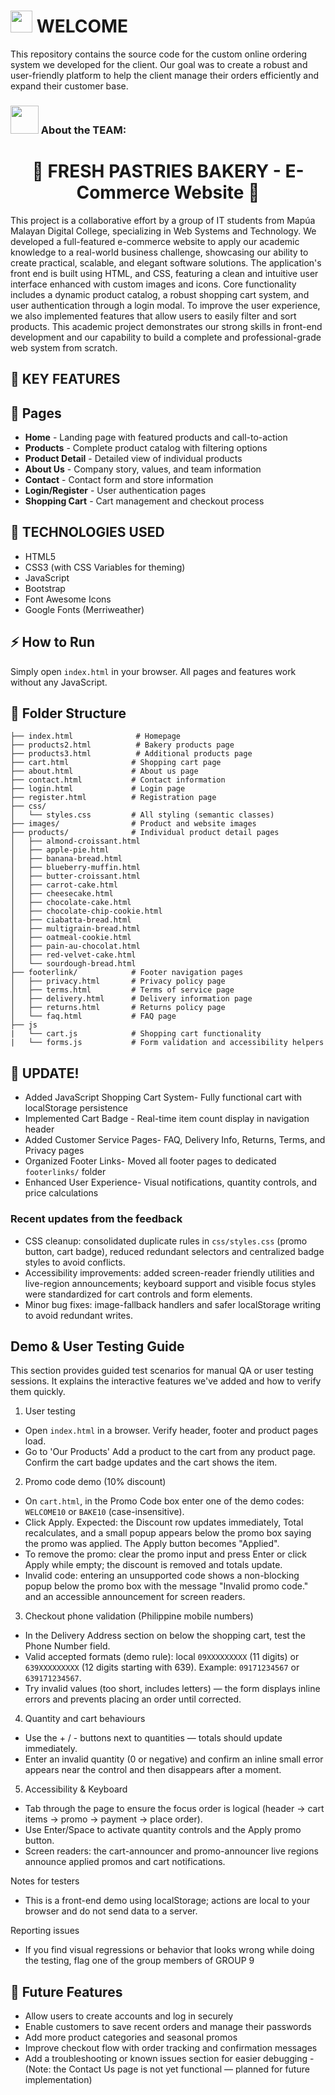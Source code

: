 # <img src="https://github.com/TheDudeThatCode/TheDudeThatCode/blob/master/Assets/Hi.gif" width="35" /> WELCOME

This repository contains the source code for the custom online ordering system we developed for the client. Our goal was to create a robust and user-friendly platform to help the client manage their orders efficiently and expand their customer base.

### <img src="https://github.com/TheDudeThatCode/TheDudeThatCode/blob/master/Assets/Developer.gif" width="45" /> About the TEAM:
<h1 align="center"> 🥐 FRESH PASTRIES BAKERY -  E-Commerce Website 🍰 </h1>

This project is a collaborative effort by a group of IT students from Mapúa Malayan Digital College, specializing in Web Systems and Technology. We developed a full-featured e-commerce website to apply our academic knowledge to a real-world business challenge, showcasing our ability to create practical, scalable, and elegant software solutions. The application's front end is built using HTML, and CSS, featuring a clean and intuitive user interface enhanced with custom images and icons. Core functionality includes a dynamic product catalog, a robust shopping cart system, and user authentication through a login modal. To improve the user experience, we also implemented features that allow users to easily filter and sort products. This academic project demonstrates our strong skills in front-end development and our capability to build a complete and professional-grade web system from scratch.

## 🔑 KEY FEATURES

## 📖 Pages
- **Home** - Landing page with featured products and call-to-action
- **Products** - Complete product catalog with filtering options
- **Product Detail** - Detailed view of individual products
- **About Us** - Company story, values, and team information
- **Contact** - Contact form and store information
- **Login/Register** - User authentication pages
- **Shopping Cart** - Cart management and checkout process

## 👾 TECHNOLOGIES USED
- HTML5
- CSS3 (with CSS Variables for theming)
- JavaScript
- Bootstrap
- Font Awesome Icons
- Google Fonts (Merriweather)

## ⚡ How to Run

Simply open `index.html` in your browser. All pages and features work without any JavaScript.

## 📁 Folder Structure

```
├── index.html              # Homepage
├── products2.html          # Bakery products page
├── products3.html          # Additional products page
├── cart.html              # Shopping cart page
├── about.html             # About us page
├── contact.html           # Contact information
├── login.html             # Login page
├── register.html          # Registration page
├── css/
│   └── styles.css         # All styling (semantic classes)
├── images/                # Product and website images
├── products/              # Individual product detail pages
│   ├── almond-croissant.html
│   ├── apple-pie.html
│   ├── banana-bread.html
│   ├── blueberry-muffin.html
│   ├── butter-croissant.html
│   ├── carrot-cake.html
│   ├── cheesecake.html
│   ├── chocolate-cake.html
│   ├── chocolate-chip-cookie.html
│   ├── ciabatta-bread.html
│   ├── multigrain-bread.html
│   ├── oatmeal-cookie.html
│   ├── pain-au-chocolat.html
│   ├── red-velvet-cake.html
│   └── sourdough-bread.html
├── footerlink/            # Footer navigation pages
│   ├── privacy.html       # Privacy policy page
│   ├── terms.html         # Terms of service page  
│   ├── delivery.html      # Delivery information page
│   ├── returns.html       # Returns policy page              
│   └── faq.html           # FAQ page
├── js
|   └── cart.js            # Shopping cart functionality
|   └── forms.js           # Form validation and accessibility helpers
```

## 📢 UPDATE!
- Added JavaScript Shopping Cart System- Fully functional cart with localStorage persistence
- Implemented Cart Badge - Real-time item count display in navigation header
- Added Customer Service Pages- FAQ, Delivery Info, Returns, Terms, and Privacy pages
- Organized Footer Links- Moved all footer pages to dedicated `footerlinks/` folder
- Enhanced User Experience- Visual notifications, quantity controls, and price calculations

### Recent updates from the feedback 
- CSS cleanup: consolidated duplicate rules in `css/styles.css` (promo button, cart badge), reduced redundant selectors and centralized badge styles to avoid conflicts.
- Accessibility improvements: added screen-reader friendly utilities and live-region announcements; keyboard support and visible focus styles were standardized for cart controls and form elements.
- Minor bug fixes: image-fallback handlers and safer localStorage writing to avoid redundant writes.

## Demo & User Testing Guide
This section provides guided test scenarios for manual QA or user testing sessions. It explains the interactive features we've added and how to verify them quickly.

1) User testing
 - Open `index.html` in a browser. Verify header, footer and product pages load.
 - Go to 'Our Products' Add a product to the cart from any product page. Confirm the cart badge updates and the cart shows the item.

2) Promo code demo (10% discount)
 - On `cart.html`, in the Promo Code box enter one of the demo codes: `WELCOME10` or `BAKE10` (case-insensitive).
 - Click Apply. Expected: the Discount row updates immediately, Total recalculates, and a small popup appears below the promo box saying the promo was applied. The Apply button becomes "Applied".
 - To remove the promo: clear the promo input and press Enter or click Apply while empty; the discount is removed and totals update.
 - Invalid code: entering an unsupported code shows a non-blocking popup below the promo box with the message "Invalid promo code." and an accessible announcement for screen readers.

3) Checkout phone validation (Philippine mobile numbers)
 - In the Delivery Address section on below the shopping cart, test the Phone Number field.
 - Valid accepted formats (demo rule): local `09XXXXXXXXX` (11 digits) or `639XXXXXXXXX` (12 digits starting with 639). Example: `09171234567` or `639171234567`.
 - Try invalid values (too short, includes letters) — the form displays inline errors and prevents placing an order until corrected.

4) Quantity and cart behaviours
 - Use the + / - buttons next to quantities — totals should update immediately.
 - Enter an invalid quantity (0 or negative) and confirm an inline small error appears near the control and then disappears after a moment.

5) Accessibility & Keyboard
 - Tab through the page to ensure the focus order is logical (header → cart items → promo → payment → place order).
 - Use Enter/Space to activate quantity controls and the Apply promo button.
 - Screen readers: the cart-announcer and promo-announcer live regions announce applied promos and cart notifications.

Notes for testers
 - This is a front-end demo using localStorage; actions are local to your browser and do not send data to a server.
 
Reporting issues
 - If you find visual regressions or behavior that looks wrong while doing the testing, flag one of the group members of GROUP 9 
 

## 🔄 Future Features

- Allow users to create accounts and log in securely
- Enable customers to save recent orders and manage their passwords
- Add more product categories and seasonal promos
- Improve checkout flow with order tracking and confirmation messages
- Add a troubleshooting or known issues section for easier debugging
-(Note: the Contact Us page is not yet functional — planned for future implementation)